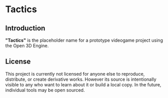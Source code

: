 # Tactics

## Introduction

**"Tactics"** is the placeholder name for a prototype videogame project using the Open 3D Engine.

## License

This project is currently not licensed for anyone else to reproduce, distribute, or create derivative works. However its source is intentionally visible to any who want to learn about it or build a local copy. In the future, individual tools may be open sourced.
